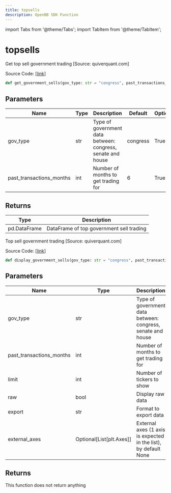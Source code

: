 ```yaml
---
title: topsells
description: OpenBB SDK Function
---
```


import Tabs from '@theme/Tabs';
import TabItem from '@theme/TabItem';

# topsells

<Tabs>
<TabItem value="model" label="Model" default>

Get top sell government trading [Source: quiverquant.com]

Source Code: [[link](https://github.com/OpenBB-finance/OpenBBTerminal/tree/main/openbb_terminal/stocks/government/quiverquant_model.py#L287)]

```python
def get_government_sells(gov_type: str = "congress", past_transactions_months: int = 6) -> pd.DataFrame
```
## Parameters

| Name | Type | Description | Default | Optional |
| ---- | ---- | ----------- | ------- | -------- |
| gov_type | str | Type of government data between: congress, senate and house | congress | True |
| past_transactions_months | int | Number of months to get trading for | 6 | True |

## Returns

| Type | Description |
| ---- | ----------- |
| pd.DataFrame | DataFrame of top government sell trading |



</TabItem>
<TabItem value="view" label="View">

Top sell government trading [Source: quiverquant.com]

Source Code: [[link](https://github.com/OpenBB-finance/OpenBBTerminal/tree/main/openbb_terminal/stocks/government/quiverquant_view.py#L151)]

```python
def display_government_sells(gov_type: str = "congress", past_transactions_months: int = 6, limit: int = 10, raw: bool = False, export: str = "", external_axes: Optional[List[matplotlib.axes._axes.Axes]] = None) -> None
```
## Parameters

| Name | Type | Description | Default | Optional |
| ---- | ---- | ----------- | ------- | -------- |
| gov_type | str | Type of government data between: congress, senate and house | congress | True |
| past_transactions_months | int | Number of months to get trading for | 6 | True |
| limit | int | Number of tickers to show | 10 | True |
| raw | bool | Display raw data | False | True |
| export | str | Format to export data |  | True |
| external_axes | Optional[List[plt.Axes]] | External axes (1 axis is expected in the list), by default None | None | True |

## Returns

This function does not return anything



</TabItem>
</Tabs>